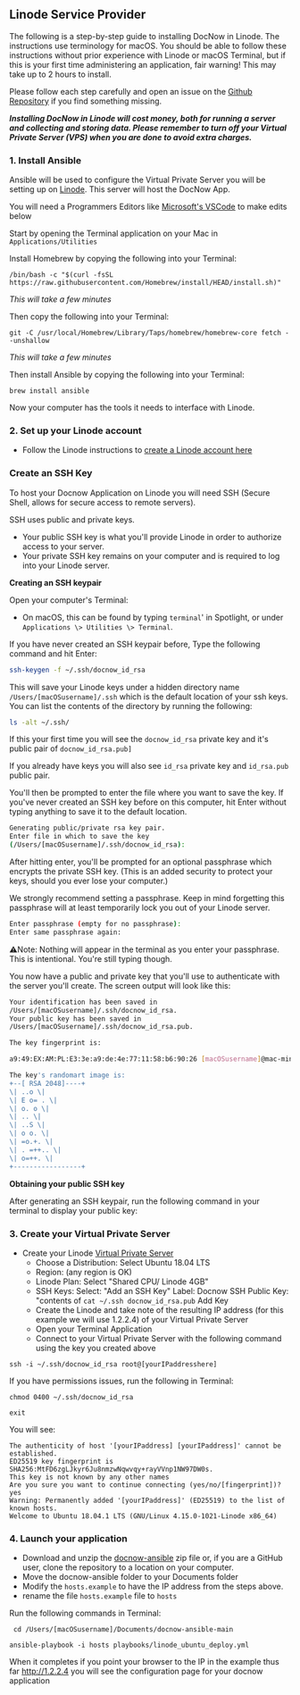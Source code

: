 ## Linode Service Provider

The following is a step-by-step guide to installing DocNow in Linode. The instructions use terminology for macOS. You should be able to follow these instructions without prior experience with Linode or macOS Terminal, but if this is your first time administering an application, fair warning! This may take up to 2 hours to install.

Please follow each step carefully and open an issue on the [Github
Repository](https://github.com/DocNow/docnow-ansible/issues) if you find
something missing.


***Installing DocNow in Linode will cost money, both for running a server and collecting and storing data. Please remember to turn off your Virtual Private Server (VPS) when you are done to avoid extra charges.***

### 1. Install Ansible

Ansible will be used to configure the Virtual Private Server you will be setting up on [Linode](https://login.linode.com/signup?promo=DOCS32SAFC). This server will host the DocNow App. 

You will need a Programmers Editors like [Microsoft's VSCode](https://code.visualstudio.com) to make edits below

Start by opening the Terminal application on your Mac in `Applications/Utilities` 

Install Homebrew by copying the following into your Terminal: 

``` /bin/bash -c "$(curl -fsSL https://raw.githubusercontent.com/Homebrew/install/HEAD/install.sh)" ```

*This will take a few minutes*

Then copy the following into your Terminal:

```git -C /usr/local/Homebrew/Library/Taps/homebrew/homebrew-core fetch --unshallow```

*This will take a few minutes*

Then install Ansible by copying the following into your Terminal:

``` brew install ansible ```

Now your computer has the tools it needs to interface with Linode. 

### 2. Set up your Linode account

* Follow the Linode instructions to [create a Linode account here](https://www.linode.com/docs/guides/getting-started/)

### Create an SSH Key

To host your Docnow Application on Linode you will need SSH
(Secure Shell, allows for secure access to remote servers).

SSH uses public and private keys.

* Your public SSH key is what you'll provide Linode in order to authorize access to your server.
* Your private SSH key remains on your computer and is required to log into your Linode server.

**Creating an SSH keypair**

Open your computer's Terminal:

-   On macOS, this can be found by typing `terminal`' in Spotlight, or under `Applications \> Utilities \> Terminal`.

If you have never created an SSH keypair before, Type the following
command and hit Enter:

```bash
ssh-keygen -f ~/.ssh/docnow_id_rsa
```

This will save your Linode keys under a hidden directory name
`/Users/[macOSusername]/.ssh` which is the default location of your ssh keys.
You can list the contents of the directory by running the following:

```bash
ls -alt ~/.ssh/
```

If this your first time you will see the `docnow_id_rsa`
private key and it's public pair of `docnow_id_rsa.pub]`

If you already have keys you will also see `id_rsa` private
key and `id_rsa.pub` public pair.

You'll then be prompted to enter the file where you want to save the
key. If you've never created an SSH key before on this computer, hit
Enter without typing anything to save it to the default location.

```bash
Generating public/private rsa key pair.
Enter file in which to save the key
(/Users/[macOSusername]/.ssh/docnow_id_rsa):
```

After hitting enter, you'll be prompted for an optional passphrase which
encrypts the private SSH key. (This is an added security to protect your
keys, should you ever lose your computer.)

We strongly recommend setting a passphrase. Keep in mind forgetting this
passphrase will at least temporarily lock you out of your Linode
server.

```bash
Enter passphrase (empty for no passphrase):
Enter same passphrase again:
```

⚠️Note: Nothing will appear in the terminal as you enter your
passphrase. This is intentional. You're still typing though.

You now have a public and private key that you'll use to authenticate
with the server you'll create. The screen output will look like
this:

```bash
Your identification has been saved in
/Users/[macOSusername]/.ssh/docnow_id_rsa.
Your public key has been saved in
/Users/[macOSusername]/.ssh/docnow_id_rsa.pub.

The key fingerprint is:

a9:49:EX:AM:PL:E3:3e:a9:de:4e:77:11:58:b6:90:26 [macOSusername]@mac-mini

The key's randomart image is:
+--[ RSA 2048]----+
\| ..o \|
\| E o= . \|
\| o. o \|
\| .. \|
\| ..S \|
\| o o. \|
\| =o.+. \|
\| . =++.. \|
\| o=++. \|
+-----------------+
```

**Obtaining your public SSH key**

After generating an SSH keypair, run the following command in your
terminal to display your public key:




### 3. Create your Virtual Private Server

* Create your Linode [Virtual Private Server](https://cloud.linode.com/linodes)
  * Choose a Distribution: Select Ubuntu 18.04 LTS
  * Region: (any region is OK)
  * Linode Plan: Select "Shared CPU/ Linode 4GB"
  * SSH Keys: Select: "Add an SSH Key" Label: Docnow SSH Public Key: "contents of ```cat ~/.ssh docnow_id_rsa.pub``` Add Key
  * Create the Linode and take note of the resulting IP address (for this example we will use 1.2.2.4) of your Virtual Private Server
  * Open your Terminal Application 
  * Connect to your Virtual Private Server with the following command using the key you created above 

```ssh -i ~/.ssh/docnow_id_rsa root@[yourIPaddresshere]```

If you have permissions issues, run the following in Terminal:

```chmod 0400 ~/.ssh/docnow_id_rsa```

```exit```

You will see:

```
The authenticity of host '[yourIPaddress] [yourIPaddress]' cannot be established.
ED25519 key fingerprint is SHA256:MtFD6zgLJkyr6Ju8nmzwNqwvqy+rayVVnp1NW97DW0s.
This key is not known by any other names
Are you sure you want to continue connecting (yes/no/[fingerprint])? yes
Warning: Permanently added '[yourIPaddress]' (ED25519) to the list of known hosts.
Welcome to Ubuntu 18.04.1 LTS (GNU/Linux 4.15.0-1021-Linode x86_64)
```

### 4. Launch your application

* Download and unzip the [docnow-ansible](https://github.com/docnow/docnow-ansible) zip file or, if you are a GitHub user, clone the repository to a location on your computer. 
* Move the docnow-ansible folder to your Documents folder
* Modify the `hosts.example` to have the IP address from the steps above. 
* rename the file  `hosts.example` file to `hosts`

Run the following commands in Terminal: 

``` cd /Users/[macOSusername]/Documents/docnow-ansible-main```

```ansible-playbook -i hosts playbooks/linode_ubuntu_deploy.yml```

When it completes if you point your browser to the IP in the example thus far http://1.2.2.4 you will see the configuration page for your docnow application

